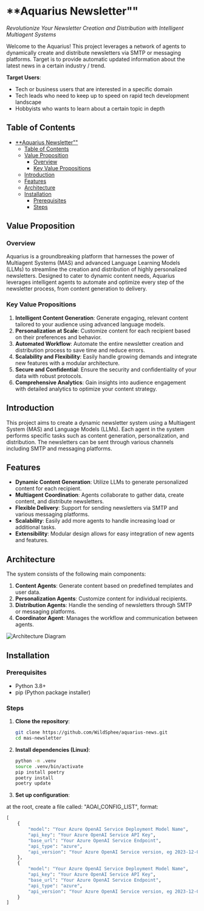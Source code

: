 # **Aquarius Newsletter""
*Revolutionize Your Newsletter Creation and Distribution with Intelligent Multiagent Systems*

Welcome to the Aquarius! This project leverages a network of agents to dynamically create and distribute newsletters via SMTP or messaging platforms. Target is to provide automatic updated information about the latest news in a certain industry / trend.

**Target Users**:
- Tech or business users that are interested in a specific domain
- Tech leads who need to keep up to speed on rapid tech development landscape
- Hobbyists who wants to learn about a certain topic in depth

## Table of Contents
- [\*\*Aquarius Newsletter""](#aquarius-newsletter)
  - [Table of Contents](#table-of-contents)
  - [Value Proposition](#value-proposition)
    - [Overview](#overview)
    - [Key Value Propositions](#key-value-propositions)
  - [Introduction](#introduction)
  - [Features](#features)
  - [Architecture](#architecture)
  - [Installation](#installation)
    - [Prerequisites](#prerequisites)
    - [Steps](#steps)

## Value Proposition
### Overview

Aquarius is a groundbreaking platform that harnesses the power of Multiagent Systems (MAS) and advanced Language Learning Models (LLMs) to streamline the creation and distribution of highly personalized newsletters. Designed to cater to dynamic content needs, Aquarius leverages intelligent agents to automate and optimize every step of the newsletter process, from content generation to delivery.

### Key Value Propositions
1. **Intelligent Content Generation**: Generate engaging, relevant content tailored to your audience using advanced language models.
2. **Personalization at Scale**: Customize content for each recipient based on their preferences and behavior.
3. **Automated Workflow**: Automate the entire newsletter creation and distribution process to save time and reduce errors.
4. **Scalability and Flexibility**: Easily handle growing demands and integrate new features with a modular architecture.
5. **Secure and Confidential**: Ensure the security and confidentiality of your data with robust protocols.
6. **Comprehensive Analytics**: Gain insights into audience engagement with detailed analytics to optimize your content strategy.



## Introduction

This project aims to create a dynamic newsletter system using a Multiagent System (MAS) and Language Models (LLMs). Each agent in the system performs specific tasks such as content generation, personalization, and distribution. The newsletters can be sent through various channels including SMTP and messaging platforms.

## Features

- **Dynamic Content Generation**: Utilize LLMs to generate personalized content for each recipient.
- **Multiagent Coordination**: Agents collaborate to gather data, create content, and distribute newsletters.
- **Flexible Delivery**: Support for sending newsletters via SMTP and various messaging platforms.
- **Scalability**: Easily add more agents to handle increasing load or additional tasks.
- **Extensibility**: Modular design allows for easy integration of new agents and features.

## Architecture

The system consists of the following main components:

1. **Content Agents**: Generate content based on predefined templates and user data.
2. **Personalization Agents**: Customize content for individual recipients.
3. **Distribution Agents**: Handle the sending of newsletters through SMTP or messaging platforms.
4. **Coordinator Agent**: Manages the workflow and communication between agents.

![Architecture Diagram](docs/architecture.png)

## Installation

### Prerequisites

- Python 3.8+
- pip (Python package installer)

### Steps

1. **Clone the repository**:
    ```sh
    git clone https://github.com/WildSphee/aquarius-news.git
    cd mas-newsletter
    ```

2. **Install dependencies (Linux)**:
    ```sh
    python -m .venv
    source .venv/bin/activate
    pip install poetry
    poetry install
    poetry update
    ```

3. **Set up configuration**:

at the root, create a file called: "AOAI_CONFIG_LIST", format:
```python
[
    {
        "model": "Your Azure OpenAI Service Deployment Model Name",
        "api_key": "Your Azure OpenAI Service API Key",
        "base_url": "Your Azure OpenAI Service Endpoint",
        "api_type": "azure",
        "api_version": "Your Azure OpenAI Service version, eg 2023-12-01-preview"
    },
    {
        "model": "Your Azure OpenAI Service Deployment Model Name",
        "api_key": "Your Azure OpenAI Service API Key",
        "base_url": "Your Azure OpenAI Service Endpoint",
        "api_type": "azure",
        "api_version": "Your Azure OpenAI Service version, eg 2023-12-01-preview"
    }
]
